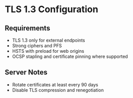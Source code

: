 # TLS 1.3 Configuration

## Requirements
- TLS 1.3 only for external endpoints
- Strong ciphers and PFS
- HSTS with preload for web origins
- OCSP stapling and certificate pinning where supported

## Server Notes
- Rotate certificates at least every 90 days
- Disable TLS compression and renegotiation
